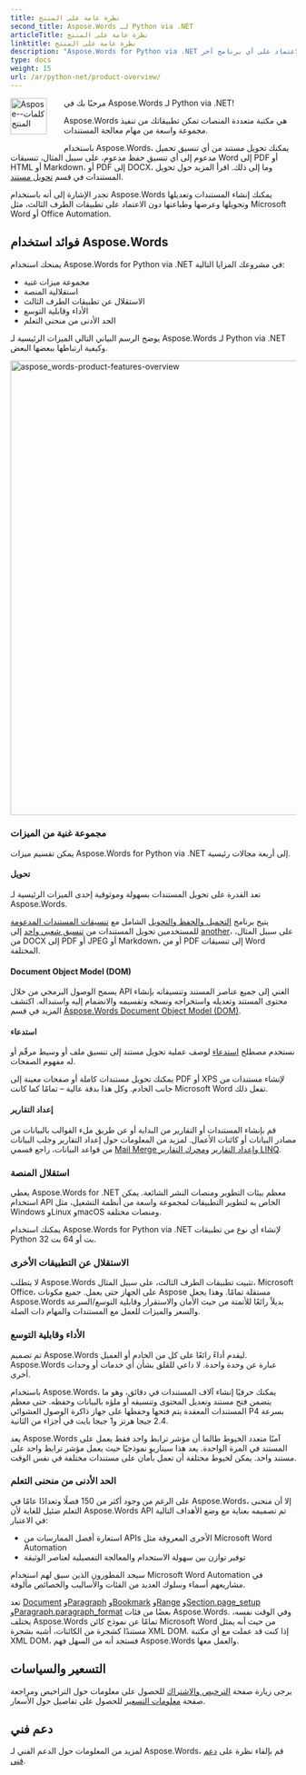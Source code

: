```yaml
---
title: نظرة عامة على المنتج
second_title: Aspose.Words لـ Python via .NET
articleTitle: نظرة عامة على المنتج
linktitle: نظرة عامة على المنتج
description: "Aspose.Words for Python via .NET هي مكتبة برامج مصممة لإنشاء المستندات وتعديلها وتحويلها وعرضها وطباعتها دون الاعتماد على أي برنامج آخر."
type: docs
weight: 15
url: /ar/python-net/product-overview/
---
```


<img src="/words/python-net/product-overview/product-overview_1" alt="Aspose-كلمات-المنتج" align="left" style="width:64px; margin: 0 30px 30px 0"/>

مرحبًا بك في Aspose.Words لـ Python via .NET!

Aspose.Words هي مكتبة متعددة المنصات تمكن تطبيقاتك من تنفيذ مجموعة واسعة من مهام معالجة المستندات.

باستخدام Aspose.Words، يمكنك تحويل مستند من أي تنسيق تحميل مدعوم إلى أي تنسيق حفظ مدعوم، على سبيل المثال، تنسيقات Word إلى PDF أو HTML أو Markdown، أو PDF إلى DOCX، وما إلى ذلك. اقرأ المزيد حول تحويل المستندات في قسم [تحويل مستند](/words/ar/python-net/convert-a-document/).

تجدر الإشارة إلى أنه باستخدام Aspose.Words يمكنك إنشاء المستندات وتعديلها وتحويلها وعرضها وطباعتها دون الاعتماد على تطبيقات الطرف الثالث، مثل Microsoft Word أو Office Automation.

## فوائد استخدام Aspose.Words

يمنحك استخدام Aspose.Words for Python via .NET في مشروعك المزايا التالية:

- مجموعة ميزات غنية
- استقلالية المنصة
- الاستقلال عن تطبيقات الطرف الثالث
- الأداء وقابلية التوسع
- الحد الأدنى من منحنى التعلم

يوضح الرسم البياني التالي الميزات الرئيسية لـ Aspose.Words لـ Python via .NET وكيفية ارتباطها ببعضها البعض.

<img src="/words/python-net/product-overview/aspose-words-product-features-overview.png" alt="aspose_words-product-features-overview" style="width:800px"/>

### مجموعة غنية من الميزات

يمكن تقسيم ميزات Aspose.Words for Python via .NET إلى أربعة مجالات رئيسية.

#### تحويل

تعد القدرة على تحويل المستندات بسهولة وموثوقية إحدى الميزات الرئيسية لـ Aspose.Words.

يتيح برنامج [التحميل والحفظ والتحويل](/words/ar/python-net/loading-saving-and-converting/) الشامل مع [تنسيقات المستندات المدعومة](/words/ar/python-net/supported-document-formats/) للمستخدمين تحويل المستندات من [تنسيق شعبي واحد](https://reference.aspose.com/words/net/aspose.words/loadformat/) إلى [another](https://reference.aspose.com/words/net/aspose.words/saveformat/)، على سبيل المثال، من DOCX إلى PDF أو JPEG أو Markdown، أو من PDF إلى تنسيقات Word المختلفة.

#### Document Object Model (DOM)

يسمح الوصول البرمجي من خلال API الغني إلى جميع عناصر المستند وتنسيقاته بإنشاء محتوى المستند وتعديله واستخراجه ونسخه وتقسيمه والانضمام إليه واستبداله. اكتشف المزيد في قسم [Aspose.Words Document Object Model (DOM)](/words/ar/python-net/aspose-words-document-object-model/).

#### استدعاء

نستخدم مصطلح [استدعاء](/words/ar/python-net/rendering/) لوصف عملية تحويل مستند إلى تنسيق ملف أو وسيط مرقّم أو له مفهوم الصفحات.

يمكنك تحويل مستندات كاملة أو صفحات معينة إلى PDF أو XPS لإنشاء مستندات من جانب الخادم. وكل هذا بدقة عالية – تمامًا كما كانت Microsoft Word تفعل ذلك.

#### إعداد التقارير

قم بإنشاء المستندات أو التقارير من البداية أو عن طريق ملء القوالب بالبيانات من مصادر البيانات أو كائنات الأعمال. لمزيد من المعلومات حول إعداد التقارير وجلب البيانات من قواعد البيانات، راجع قسمي [Mail Merge وإعداد التقارير](/words/python-net/mail-merge-and-reporting/) و[محرك التقارير LINQ](/words/python-net/linq-reporting-engine/).

### استقلال المنصة

يغطي Aspose.Words for .NET معظم بيئات التطوير ومنصات النشر الشائعة. يمكن استخدام API الخاص به لتطوير التطبيقات لمجموعة واسعة من أنظمة التشغيل، مثل Windows وLinux وmacOS ومنصات مختلفة.

يمكنك استخدام Aspose.Words for Python via .NET لإنشاء أي نوع من تطبيقات Python 32 بت أو 64 بت.

### الاستقلال عن التطبيقات الأخرى

لا يتطلب Aspose.Words تثبيت تطبيقات الطرف الثالث، على سبيل المثال، Microsoft Office، على الجهاز حتى يعمل. جميع مكونات Aspose مستقلة تمامًا. وهذا يجعل Aspose.Words بديلاً رائعًا للأتمتة من حيث الأمان والاستقرار وقابلية التوسع/السرعة والسعر والميزات للعمل مع المستندات والمهام ذات الصلة.

### الأداء وقابلية التوسع

تم تصميم Aspose.Words ليقدم أداءً رائعًا على كل من الخادم أو العميل. Aspose.Words عبارة عن وحدة واحدة. لا داعي للقلق بشأن أي خدمات أو وحدات أخرى.

باستخدام Aspose.Words، يمكنك حرفيًا إنشاء آلاف المستندات في دقائق، وهو ما يتضمن فتح مستند وتعديل المحتوى وتنسيقه أو ملؤه بالبيانات وحفظه. حتى معظم المستندات المعقدة يتم فتحها وحفظها على جهاز ذاكرة الوصول العشوائي P4 بسرعة 2.4 جيجا هرتز و1 جيجا بايت في أجزاء من الثانية.

يعد Aspose.Words آمنًا متعدد الخيوط طالما أن مؤشر ترابط واحد فقط يعمل على المستند في المرة الواحدة. يعد هذا سيناريو نموذجيًا حيث يعمل مؤشر ترابط واحد على مستند واحد. يمكن لخيوط مختلفة أن تعمل بأمان على مستندات مختلفة في نفس الوقت.

### الحد الأدنى من منحنى التعلم

على الرغم من وجود أكثر من 150 فصلًا وتعدادًا عامًا في Aspose.Words، إلا أن منحنى التعلم ضئيل للغاية لأن Aspose.Words API تم تصميمه بعناية مع وضع الأهداف التالية في الاعتبار:

- استعارة أفضل الممارسات من APIs الأخرى المعروفة مثل Microsoft Word Automation
- توفير توازن بين سهولة الاستخدام والمعالجة التفصيلية لعناصر الوثيقة

سيجد المطورون الذين سبق لهم استخدام Microsoft Word Automation في مشاريعهم أسماء وسلوك العديد من الفئات والأساليب والخصائص مألوفة.

تعد [Document](https://reference.aspose.com/words/python-net/aspose.words/document/) و[Paragraph](https://reference.aspose.com/words/python-net/aspose.words/paragraph/) و[Bookmark](https://reference.aspose.com/words/python-net/aspose.words/bookmark/) و[Range](https://reference.aspose.com/words/python-net/aspose.words/range/) و[Section.page_setup](https://reference.aspose.com/words/python-net/aspose.words/section/page_setup/) و[Paragraph.paragraph_format](https://reference.aspose.com/words/python-net/aspose.words/paragraph/paragraph_format/) بعضًا من فئات Aspose.Words. وفي الوقت نفسه، يختلف Aspose.Words تمامًا عن نموذج كائن Microsoft Word من حيث أنه يمثل مستندًا كشجرة من الكائنات، أشبه بشجرة XML DOM. إذا كنت قد عملت مع أي مكتبة XML DOM، فستجد أنه من السهل فهم Aspose.Words والعمل معها.

## التسعير والسياسات

يرجى زيارة صفحة [الترخيص والاشتراك](/words/ar/python-net/licensing/) للحصول على معلومات حول التراخيص ومراجعة صفحة [معلومات التسعير](https://purchase.aspose.com/pricing/words/family/) للحصول على تفاصيل حول الأسعار.

## دعم فني

لمزيد من المعلومات حول الدعم الفني لـ Aspose.Words، قم بإلقاء نظرة على [دعم فني](/words/ar/net/technical-support/).

